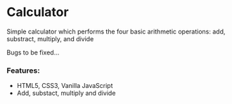 # Calculator

<p>Simple calculator which performs the four basic arithmetic operations: add, substract, multiply, and divide</p>
  Bugs to be fixed...

<h3>Features:</h3>
<ul>
<li>HTML5, CSS3, Vanilla JavaScript</li>
<li>Add, substact, multiply and divide</li>
</ul>
